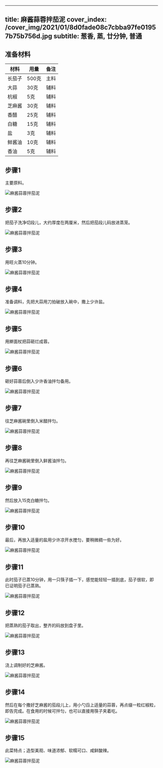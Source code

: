 
---
title: 麻酱蒜蓉拌茄泥
cover_index: /cover_img/2021/01/8d0fade08c7cbba97fe01957b75b756d.jpg
subtitle: 葱香, 蒸, 廿分钟, 普通
---

## 准备材料

| 材料     | 用量 | 备注|
| ------- | ----- | --- |
| 长茄子 | 500克| 主料 |
| 大蒜 | 30克| 辅料 |
| 杭椒 | 5克| 辅料 |
| 芝麻酱 | 30克| 辅料 |
| 香醋 | 25克| 辅料 |
| 白糖 | 15克| 辅料 |
| 盐 | 3克| 辅料 |
| 鲜酱油 | 10克| 辅料 |
| 香油 | 5克| 辅料 |

## 步骤1

主要原料。

![麻酱蒜蓉拌茄泥](https://i8.meishichina.com/attachment/recipe/201009/201009301110113.jpg?x-oss-process=style/p320) 

## 步骤2

把茄子洗净切段儿，大约厚度在两厘米，然后把茄段儿码放进蒸笼。

![麻酱蒜蓉拌茄泥](https://i8.meishichina.com/attachment/recipe/201009/201009301110364.jpg?x-oss-process=style/p320) 

## 步骤3

用旺火蒸10分钟。

![麻酱蒜蓉拌茄泥](https://i8.meishichina.com/attachment/recipe/201009/201009301111216.jpg?x-oss-process=style/p320) 

## 步骤4

准备调料，先把大蒜用刀拍破放入碗中，撒上少许盐。

![麻酱蒜蓉拌茄泥](https://i8.meishichina.com/attachment/recipe/201009/201009301111096.jpg?x-oss-process=style/p320) 

## 步骤5

用擀面杖把蒜砸烂成蓉。

![麻酱蒜蓉拌茄泥](https://i8.meishichina.com/attachment/recipe/201009/201009301111337.jpg?x-oss-process=style/p320) 

## 步骤6

砸好蒜蓉后倒入少许香油拌匀备用。

![麻酱蒜蓉拌茄泥](https://i8.meishichina.com/attachment/recipe/201009/201009301111548.jpg?x-oss-process=style/p320) 

## 步骤7

往芝麻酱碗里倒入米醋拌匀。

![麻酱蒜蓉拌茄泥](https://i8.meishichina.com/attachment/recipe/201009/201009301112010.jpg?x-oss-process=style/p320) 

## 步骤8

再往芝麻酱碗里倒入鲜酱油拌匀。

![麻酱蒜蓉拌茄泥](https://i8.meishichina.com/attachment/recipe/201009/201009301112221.jpg?x-oss-process=style/p320) 

## 步骤9

然后放入15克白糖拌匀。

![麻酱蒜蓉拌茄泥](https://i8.meishichina.com/attachment/recipe/201009/201009301112297.jpg?x-oss-process=style/p320) 

## 步骤10

最后，再放入适量的盐用少许凉开水搅匀，要稍微稠一些为好。

![麻酱蒜蓉拌茄泥](https://i8.meishichina.com/attachment/recipe/201009/201009301112537.jpg?x-oss-process=style/p320) 

## 步骤11

此时茄子已蒸10分钟，用一只筷子插一下，感觉能轻轻一插到底，茄子很软，即已证明茄子已蒸熟。

![麻酱蒜蓉拌茄泥](https://i8.meishichina.com/attachment/recipe/201009/201009301113032.jpg?x-oss-process=style/p320) 

## 步骤12

把蒸熟的茄子取出，整齐的码放到盘子里。

![麻酱蒜蓉拌茄泥](https://i8.meishichina.com/attachment/recipe/201009/201009301113222.jpg?x-oss-process=style/p320) 

## 步骤13

浇上调制好的芝麻酱。

![麻酱蒜蓉拌茄泥](https://i8.meishichina.com/attachment/recipe/201009/201009301113285.jpg?x-oss-process=style/p320) 

## 步骤14

然后在每个撒好芝麻酱的茄段儿上，用小勺舀上适量的蒜蓉，再点缀一粒红椒粒，即告完成。在食用的时候可拌匀，也可以直接用筷子夹着吃。

![麻酱蒜蓉拌茄泥](https://i8.meishichina.com/attachment/recipe/201009/201009301113438.jpg?x-oss-process=style/p320) 

## 步骤15

此菜特点；造型美观、味道浓郁、软糯可口、咸鲜酸辣。

![麻酱蒜蓉拌茄泥](https://i8.meishichina.com/attachment/recipe/201009/201009301114039.jpg?x-oss-process=style/p320) 

